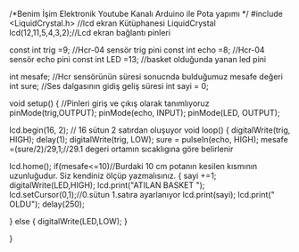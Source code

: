 /*Benim İşim Elektronik Youtube Kanalı
 Arduino ile Pota yapımı */
#include <LiquidCrystal.h> //lcd ekran Kütüphanesi
LiquidCrystal lcd(12,11,5,4,3,2);//Lcd ekran bağlantı pinleri

const int trig =9; //Hcr-04 sensör trig pini
const int echo =8; //Hcr-04 sensör echo pini
const int LED =13; //basket olduğunda yanan led pini

int mesafe; //Hcr sensörünün süresi sonucnda bulduğumuz mesafe değeri
int sure; //Ses dalgasının gidiş geliş süresi
int sayi = 0;


void setup() {
  //Pinleri giriş ve çıkış olarak tanımlıyoruz
 pinMode(trig,OUTPUT);
 pinMode(echo, INPUT);
 pinMode(LED, OUTPUT);

 lcd.begin(16, 2); // 16 sütun 2 satırdan oluşuyor
void loop() {
 digitalWrite(trig, HIGH);
 delay(1);
 digitalWrite(trig, LOW);
 sure = pulseIn(echo, HIGH);
 mesafe =(sure/2)/29,1;//29.1 degeri ortamın sıcaklıgına göre belirlenir

 lcd.home();
 if(mesafe<=10)//Burdaki 10 cm potanın kesilen kısmının uzunluğudur. Siz kendiniz ölçüp yazmalısınız.
 {
  sayi +=1; 
  digitalWrite(LED,HIGH);
  lcd.print("ATILAN BASKET ");
  lcd.setCursor(0,1);//0.sütun 1.satıra ayarlanıyor 
  lcd.print(sayi);
  lcd.print("  OLDU");
  delay(250);
  
  }
  else
  {
    digitalWrite(LED,LOW);
    }

}
